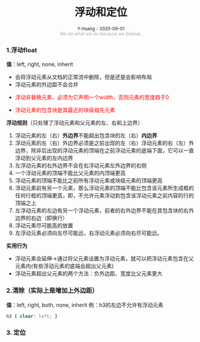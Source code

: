 <h1 style="text-align: center"> 浮动和定位 </h1> 
<div style="text-align: center"><small>Y.Huang - 2020-09-01</small>
</div>
<div style="text-align: center; color: #aaa;"><small>We do what we do because we believe.</small> </div>

### 1.浮动float
**值**：left, right, none, inherit

- 会将浮动元素从文档的正常流中删除，但是还是会影响布局
- 浮动元素的外边距不会合并
- <p style="color: red;">浮动非替换元素，必须为它声明一个width，否则元素的宽度趋于0</p>
- <p style="color: red;">浮动元素的包含块是其最近的块级祖先元素</p>

**浮动规则**（只处理了浮动元素和父元素的左、右和上边界）

1. 浮动元素的左（右）**外边界**不能超出包含块的左（右）**内边界**
2. 浮动元素的左（右）外边界必须是之前出现的左（右）浮动元素的右（左）外边界，除非后出现的浮动元素的顶端在之前浮动元素的底端下面，它可以一直浮动到父元素的左内边界
3. 左浮动元素的右外边界不会在右浮动元素左外边界的右侧
4. 一个浮动元素的顶端不能比父元素的内顶端更高
5. 浮动元素的顶端不能比之前所有浮动元素或块级元素的顶端更高
6. 浮动元素前有另一个元素，那么浮动元素的顶端不能比包含该元素所生成框的任何行框的顶端更高，即，不允许元素浮动到包含该浮动元素之前内容的行的顶端之上
7. 左浮动元素的左边有另一个浮动元素，前者的右外边界不能在其包含块的右外边界的右边（即换行）
8. 浮动元素尽可能高的放置
9. 左浮动元素必须向左尽可能远，右浮动元素必须向右尽可能远。 

**实用行为**

- 浮动元素会延伸->通过将父元素设置为浮动元素，就可以把浮动元素包含在父元素内(有些浮动元素的底端会超出父元素)
- 浮动元素超出父元素的两个方法：负外边距、宽度比父元素更大

### 2.清除（实际上是增加上外边距）

**值**：left, right, both, none, inherit
例：h3的左边不允许有浮动元素
```css
h3 { clear: left; }
```
### 3. 定位
